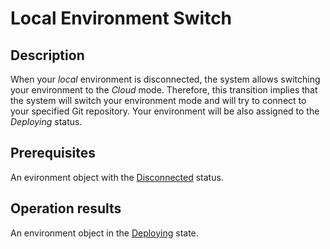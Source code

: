 # Local Environment Switch
## Description
When your *local* environment is disconnected, the system allows switching your environment to the *Cloud* mode. Therefore, this transition implies that the system will switch your environment mode and will try to connect to your specified Git repository. Your environment will be also assigned to the *Deploying* status.

## Prerequisites
An evironment object with the [Disconnected](s-g-disconnected.html) status.

## Operation results
An environment object in the [Deploying](s-b-deploying.html) state.